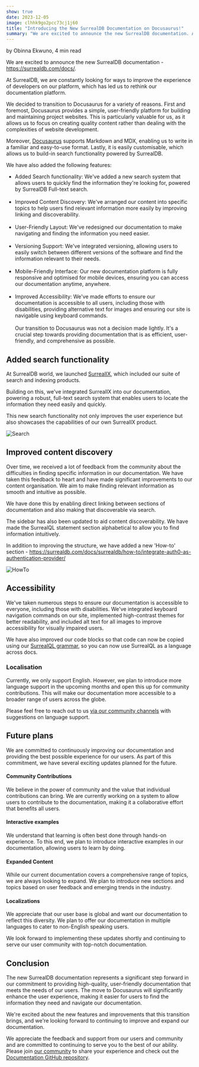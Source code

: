 ```yaml
---
show: true
date: 2023-12-05
image: clhhk9go2pcc73cj1j60
title: "Introducing the New SurrealDB Documentation on Docusaurus!"
summary: "We are excited to announce the new SurrealDB documentation. At SurrealDB, we are constantly looking for ways to improve the experience of developers on our platform which has brought us to rethinking our documentation platform."
---
```


by Obinna Ekwuno, 4 min read

We are excited to announce the new SurrealDB documentation - https://surrealdb.com/docs/.

At SurrealDB, we are constantly looking for ways to improve the experience of developers on our platform, which has led us to rethink our documentation platform.

We decided to transition to Docusaurus for a variety of reasons. First and foremost, Docusaurus provides a simple, user-friendly platform for building and maintaining project websites. This is particularly valuable for us, as it allows us to focus on creating quality content rather than dealing with the complexities of website development.

Moreover, [Docusaurus](https://docusaurus.io/) supports Markdown and MDX, enabling us to write in a familiar and easy-to-use format. Lastly, it is easily customisable, which allows us to build-in search functionality powered by SurrealDB.

We have also added the following features:

- Added Search functionality: We've added a new search system that allows users to quickly find the information they're looking for, powered by SurrealDB Full-text search.
<br><br>
- Improved Content Discovery: We've arranged our content into specific topics to help users find relevant information more easily by improving linking and discoverability.
<br><br>
- User-Friendly Layout: We've redesigned our documentation to make navigating and finding the information you need easier.
<br><br>
- Versioning Support: We've integrated versioning, allowing users to easily switch between different versions of the software and find the information relevant to their needs.
<br><br>
- Mobile-Friendly Interface: Our new documentation platform is fully responsive and optimised for mobile devices, ensuring you can access our documentation anytime, anywhere.
<br><br>
- Improved Accessibility: We've made efforts to ensure our documentation is accessible to all users, including those with disabilities, providing alternative text for images and ensuring our site is navigable using keyboard commands.
<br><br>
Our transition to Docusaurus was not a decision made lightly. It's a crucial step towards providing documentation that is as efficient, user-friendly, and comprehensive as possible.

## Added search functionality

At SurrealDB world, we launched [SurrealIX](https://surrealdb.com/ix), which included our suite of search and indexing products.

Building on this, we've integrated SurrealIX into our documentation, powering a robust, full-text search system that enables users to locate the information they need easily and quickly.

This new search functionality not only improves the user experience but also showcases the capabilities of our own SurrealIX product.

![Search](clnia1vu2vdc73d277t0)

## Improved content discovery

Over time, we received a lot of feedback from the community about the difficulties in finding specific information in our documentation. We have taken this feedback to heart and have made significant improvements to our content organisation. We aim to make finding relevant information as smooth and intuitive as possible.

We have done this by enabling direct linking between sections of documentation and also making that discoverable via search.

The sidebar has also been updated to aid content discoverability. We have made the SurrealQL statement section alphabetical to allow you to find information intuitively.

In addition to improving the structure, we have added a new 'How-to' section - https://surrealdb.com/docs/surrealdb/how-to/integrate-auth0-as-authentication-provider/

![HowTo](clnia1vu2vdc73d277sg)

## Accessibility

We've taken numerous steps to ensure our documentation is accessible to everyone, including those with disabilities. We've integrated keyboard navigation commands on our site, implemented high-contrast themes for better readability, and included alt text for all images to improve accessibility for visually impaired users.

We have also improved our code blocks so that code can now be copied using our [SurrealQL grammar](https://github.com/surrealdb/surrealql-grammar), so you can now use SurrealQL as a language across docs.

### Localisation

Currently, we only support English. However, we plan to introduce more language support in the upcoming months and open this up for community contributions. This will make our documentation more accessible to a broader range of users across the globe.

Please feel free to reach out to us [via our community channels](https://surrealdb.com/community) with suggestions on language support.

## Future plans

We are committed to continuously improving our documentation and providing the best possible experience for our users. As part of this commitment, we have several exciting updates planned for the future.

#### Community Contributions
We believe in the power of community and the value that individual contributions can bring. We are currently working on a system to allow users to contribute to the documentation, making it a collaborative effort that benefits all users.

#### Interactive examples
We understand that learning is often best done through hands-on experience. To this end, we plan to introduce interactive examples in our documentation, allowing users to learn by doing.

#### Expanded Content
While our current documentation covers a comprehensive range of topics, we are always looking to expand. We plan to introduce new sections and topics based on user feedback and emerging trends in the industry.

#### Localizations
We appreciate that our user base is global and want our documentation to reflect this diversity. We plan to offer our documentation in multiple languages to cater to non-English speaking users.

We look forward to implementing these updates shortly and continuing to serve our user community with top-notch documentation.

## Conclusion

The new SurrealDB documentation represents a significant step forward in our commitment to providing high-quality, user-friendly documentation that meets the needs of our users. The move to Docusaurus will significantly enhance the user experience, making it easier for users to find the information they need and navigate our documentation.

We're excited about the new features and improvements that this transition brings, and we're looking forward to continuing to improve and expand our documentation.

We appreciate the feedback and support from our users and community and are committed to continuing to serve you to the best of our ability. Please join [our community](https://surrealdb.com/community) to share your experience and check out the [Documentation GitHub repository](https://github.com/surrealdb/surrealdb.com/docs).
